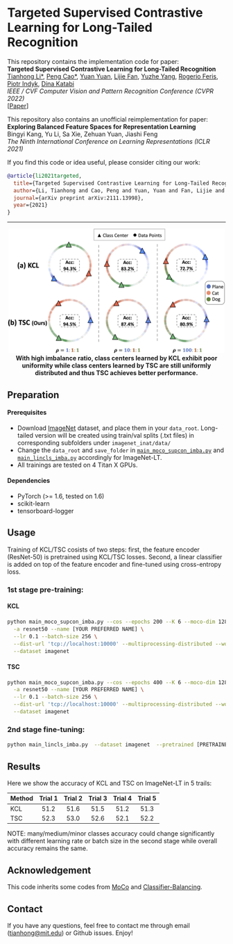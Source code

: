 # Targeted Supervised Contrastive Learning for Long-Tailed Recognition

This repository contains the implementation code for paper: <br>
__Targeted Supervised Contrastive Learning for Long-Tailed Recognition__ <br>
[Tianhong Li*](http://tianhongli.me/), [Peng Cao*](https://people.csail.mit.edu/pengcao/), [Yuan Yuan](https://yyuanad.github.io/), [Lijie Fan](http://lijiefan.me/), [Yuzhe Yang](https://www.mit.edu/~yuzhe/), [Rogerio Feris](https://www.rogerioferis.org/), [Piotr Indyk](https://people.csail.mit.edu/indyk/), [Dina Katabi](https://people.csail.mit.edu/dina/) <br>
_IEEE / CVF Computer Vision and Pattern Recognition Conference (CVPR 2022)_ <br>
[[Paper](https://arxiv.org/abs/2111.13998)]


This repository also contains an unofficial reimplementation for paper: <br>
__Exploring Balanced Feature Spaces for Representation Learning__ <br>
Bingyi Kang, Yu Li, Sa Xie, Zehuan Yuan, Jiashi Feng <br>
_The Ninth International Conference on Learning Representations (ICLR 2021)_

If you find this code or idea useful, please consider citing our work:
```bib
@article{li2021targeted,
  title={Targeted Supervised Contrastive Learning for Long-Tailed Recognition},
  author={Li, Tianhong and Cao, Peng and Yuan, Yuan and Fan, Lijie and Yang, Yuzhe and Feris, Rogerio and Indyk, Piotr and Katabi, Dina},
  journal={arXiv preprint arXiv:2111.13998},
  year={2021}
}
```
___
<p align="center">
    <img src="teaser.jpg" width="500"> <br>
<b> With high imbalance ratio, class centers learned by KCL exhibit poor uniformity while class centers learned by TSC are still uniformly distributed and thus TSC achieves better performance. </b>
</p>


## Preparation

#### Prerequisites
- Download [ImageNet](http://image-net.org/download) dataset, and place them in your `data_root`. Long-tailed version will be created using train/val splits (.txt files) in corresponding subfolders under `imagenet_inat/data/`
- Change the `data_root` and `save_folder` in [`main_moco_supcon_imba.py`](.main_moco_supcon_imba.py) and [`main_lincls_imba.py`](.main_lincls_imba.py) accordingly for ImageNet-LT.
- All trainings are tested on 4 Titan X GPUs.
#### Dependencies
- PyTorch (>= 1.6, tested on 1.6)
- scikit-learn
- tensorboard-logger

## Usage
Training of KCL/TSC cosists of two steps: first, the feature encoder (ResNet-50) is pretrained using KCL/TSC losses. Second, a linear classifier is added on top of the feature encoder and fine-tuned using cross-entropy loss.
### 1st stage pre-training:
#### KCL
```bash
python main_moco_supcon_imba.py --cos --epochs 200 --K 6 --moco-dim 128 --mlp \                                                                                                         -a resnet50 --name kcl_release \
  -a resnet50 --name [YOUR PREFERRED NAME] \
  --lr 0.1 --batch-size 256 \
  --dist-url 'tcp://localhost:10000' --multiprocessing-distributed --world-size 1 --rank 0 \
  --dataset imagenet
```

#### TSC
```bash
python main_moco_supcon_imba.py --cos --epochs 400 --K 6 --moco-dim 128 --mlp --targeted --tr 1 --sep_t --tw 0.2 \
  -a resnet50 --name [YOUR PREFERRED NAME] \
  --lr 0.1 --batch-size 256 \
  --dist-url 'tcp://localhost:10000' --multiprocessing-distributed --world-size 1 --rank 0 \
  --dataset imagenet
```

### 2nd stage fine-tuning:
```bash
python main_lincls_imba.py  --dataset imagenet  --pretrained [PRETRAINED MODEL PATH FROM 1ST STAGE] --epochs 40 --schedule 20 30 --seed 0 -b 2048
```

## Results
Here we show the accuracy of KCL and TSC on ImageNet-LT in 5 trails:

| Method    | Trial 1 | Trial 2 | Trial 3 | Trial 4 | Trial 5 |
|-----------|:-------:|:-------:|:-------:|:-------:|:-------:|
| KCL       |  51.2   |  51.6   |  51.5   |  51.2   |  51.3   | 
| TSC       |  52.3   |  53.0   |  52.6   |  52.1   |  52.2   |

NOTE:
many/medium/minor classes accuracy could change significantly with different learning rate or batch size in the second stage while overall accuracy remains the same.

## Acknowledgement
This code inherits some codes from [MoCo](https://github.com/facebookresearch/moco) and [Classifier-Balancing](https://github.com/facebookresearch/classifier-balancing).

## Contact
If you have any questions, feel free to contact me through email (tianhong@mit.edu) or Github issues. Enjoy!